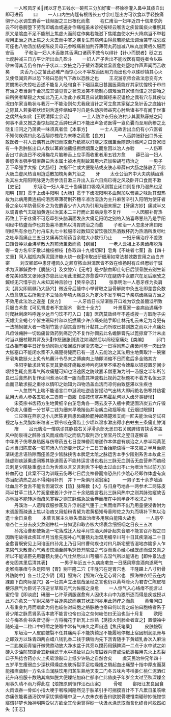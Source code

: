 <!-- { "loadSidebar": true } -->
　　一人喉风牙关闭以牙皂五钱水一碗煎三分加好蜜一杯徐徐灌入鼻中其痰自出即可进药
　　口
　　一人口内生肉毬有根线长五寸余吐毬出方可饮食以手轻按痛彻于心水调生麝香一钱频服之三日根化而愈
　　程仁甫治一妇年近四十信来求药云不时悬腭堕下劳苦即衂血或遍身作痛程虽未诊视按经云喉舌之疾皆属痰火推察其原又是隂血不足不能制上焦虚火而前症作矣若能滋下焦隂血使水升火降病当不举若峻用正治之药上焦之火未去而中寒之疾复生前病何由得愈若能依法调治兼守戒忌或可痊也八物汤加桔梗陈皮贝母元参喉痛甚加荆芥薄荷丸药加减八味丸加黄栢久服而安舌
　　子和治一妇人木舌胀其舌满口诸药不效令以绯针【针小而鋭者】砭之五七度肿减三日方平计所出血几盈斗
　　一妇人产子舌出不能收医有周姓者令以硃砂末傅其舌仍令作产子状以二女掖之乃于壁外潜累盆盎置危处堕地作声声闻而舌收矣
　　夫舌乃心之苗此必难产而惊心火不寜故舌因用力而出也今以硃砂镇其心火又使倐闻异声以恐下经曰恐则气下故以恐胜之也
　　王况游京师会盐法忽变有大贾覩揭示失惊吐舌遂不能复入经旬食不下咽尫羸日甚国医莫能疗其家忧惶榜于市曰有治之者当谢千金况应其请见贾之状忽发笑不能制心谓难治其家怪而诘之况谬咍之曰所笑者辇毂之大如此乃无人治此小疾耳且曰试取鍼经来况谩检之偶有穴与其疾似况曰尔家当勒状与我万一不能治则勿尤我我当针之可立愈其家従之急针舌之底抽针之际其人若委顿状顷刻舌遂伸缩如平时自是名动京师益究心肘后诸书卒有闻于世事之偶然有如此【王明清挥尘余话】
　　一士人防汴东归夜泊村步其妻熟寐撼之问何事不荅又撼之妻惊起视之舌肿巳满口不能出声急访医得一叟负囊而至用药糁之比晓复旧问之乃蒲黄一味须真者佳【本事方】
　　一士人无故舌出血仍有小穴医者不知何疾偶曰此名舌衂炒槐花为末糁之而愈【良方】
　　一人舌肿胀舒出口外无敢医者一村人云偶有此药归而取至乃纸撚以灯烧之取烟薫舌随即消缩问之曰吾家旧有一牛舌肿胀出口人教以萆麻油蘸纸撚燃烟薫之而愈因以治人亦验
　　一人伤寒舌出寸余连日不收用梅花片脑糁舌上应手而收重者用五钱方愈
　　薛已治一妇人善怒舌本强手臂麻薛曰舌本属土被木克制故耳用六君加柴胡芍药治之
　　一男子舌下牵强手大指【大肠经】次指不仁或大便秘结或皮肤赤晕薛曰大肠之脉散舌下此大肠血虚风热当用逍遥散加槐角秦芁治之
　　牙
　　太仓公治齐中大夫病龋齿爲灸其左太阳阳明脉更为苦参汤日漱三升出入五六日病已得之风及卧开口食而不漱【史记】
　　东垣治一妇人年三十齿痛甚口吸凉风则暂止闭口则复作乃湿热也足阳明【胃】贯于上齿手阳明【大肠】贯于下齿况阳明多血聚加以膏粱之味助其湿热故为此病用黄连梧桐泪苦寒薄荷荆芥穗辛凉治湿热为主升麻苦辛引入阳明为使牙者骨之余以羊防骨灰补之为佐麝香少许入内为引用为细末擦之【牙痛方妙】痛减半又以调胃承气去硝加黄连以治其本二三行而止其病良愈不复作
　　一人因服补胃热药致上下牙疼痛不可忍牵引头脑满面发热大痛足阳明之别络入脑喜寒悪热乃是手阳明经中热盛而作也其齿喜冷悪热以清胃防治之而愈
　　子和治一人忽患牙痛曰阳明经热有余也乃付舟车丸七十粒服毕过数知交留饮强饮热酒数杯药为热酒所发尽吐之吐毕而痛止三五日又痛再饮前药百余粒大小数行乃止
　　一妇牙痛治疗不差致口頬皆肿以金沸草散大剂煎汤薫漱而愈【纲目】
　　一老人云祖上多患齿疼脱落得一竒方名牢牙散以槐枝栁枝【各取四十九根切碎】皂角【不蛀者七茎】盐【四十丈重】同入磁瓶内黄泥固济糠火烧一夜冷取出研细用如常法甚效数世用之齿白齐密
　　刘汉卿郎中患牙槽风久之颔穿脓血淋漓医皆不效在维扬时有丘经厯妙于鍼术为汉卿鍼委中【膀胱穴】及女膝穴【无考】是夕脓血即止旬日后颔骨脱去别生新者完美如故又张师道亦患此证用此法鍼之亦愈委中穴在腿防中女膝穴在足后跟攷之鍼经无穴惜乎后人未知其神且验也【癸辛杂志】
　　张季明治一人患牙疼为灸肩尖【肩尖即肩髃乃大肠穴】微近骨后缝中小举臂取之当骨解防中灸五壮即差尝灸数人皆愈随左右所患无不立验灸毕项大痛良久乃定永不发季明曰予亲病齿痛百方治之不效用此法治之遂差【良方】
　　一人牙齿日长渐渐胀开口难为饮食盖髓溢所致只服白术愈【可见肾虚者不宜服术　衞生十全方】
　　叶景夏家一妾病齿遇痛作时爬牀刮席呌呼连夕达旦勺饮不可入口【毒】医药莫效经年不差或授一方取附子尖天雄尖全蝎七个皆生碾碎拌和以纸撚蘸少许点痛处随手即止林元礼云未足为竒更有一法捕蚵蚾大者一枚削竹箆子刮其睂即有汁黏其上约所取已甚则放之而以汁点痛处凡疳蚀痈肿一切齿痛皆效药到痛定仍不复作孙僴云此名蟾酥膏先以箆掠睂下汁未出时当以细杖鞭其背及头作怒皷胀则流注如涌然后以绵经窒痛处【类编】
　　祁门汪丞相有妾平日好食动风物尤嗜蠏或作蠏羮恣噉之一日得风热之疾齿间壅一肉出渐大胀塞口不能闭水浆不入痛楚待毙而已有一道人云能治之其法用生地黄取汁一碗猪牙皂角数挺火上炙令热蘸汁令尽末之傅痈肉上随即消缩不日而愈后多金赂其方
　　洛阳李敏求赴官东吴其妻病牙痛每发呻吟宛转至不堪忍令婢辈以钗按置牙间少顷银色辄变黒毒气所攻痛楚可知也沿途医之防效嘉禾僧恵海为制一汤服之半年所苦良已后食热麫复作坐间煮汤以进一服而愈其神速若此视药之标题初不着方名但云凉血而已敏求报之重徐以情叩之始知为四物汤盖血活而凉何由致壅滞以生疾也
　　一人忽然气上喘不能语言口中涎流吐逆齿皆揺动气出转大即闷絶名伤寒并热霍乱用大黄人参各五钱水三盏煎一盏服【烺按伤寒并热霍乱何以入齿牙类疑悮】
　　宋英宗书齿药方生地黄细辛白芷皂角各一两去皮子入瓶中黄泥固济炭五六斤锻令尽炭入僵蚕一分甘草二钱为细末早晩揩齿并治衂血动揺等疾【云烟过眼録】
　　江应宿在燕京见小儿医陈吏目患齿痛脸腮肿起痛楚难支闻一匠夫能治虫牙试召视之与五灵脂如米粒者三颗令咬在痛齿上少顷以温水漱出得小白蛀虫三条痛止肿消
　　瘖
　　吕元膺治一僧病诊其脉独右关浮滑余部无恙曰右关属脾络胃挟舌本盖风中防泉得之醉卧当风而成瘖问之而信乃取荆沥化至宝丹饮之翌日遂解语
　　一中年男子伤寒身热医与伤寒药五七日变神昏而瘖遂作本体虚有痰治之人参半两黄茋白术当归陈皮各一钱煎汤入竹沥姜汁饮之十二日其舌始能语得一字又服之半月舌能渐转运言语热除而痊盖足少隂脉挟舌本脾足太隂之脉运舌本手少隂别系舌本故此三脉虚则痰涎乗虚闭塞其脉道而舌不能转运言语也若此三脉无血则舌无血营养而瘖经云刺足少隂脉重虚出血为舌难以言又言刺舌下中脉太过血出不止为瘖治当以前方加补血药也【此案不可为训既云伤寒七日后变神昏而瘖恐热传少隂心经即作体虚有痰亦当配清热之品不得纯用补剂　并下一条俱丹溪翁案】
　　一男子五十余岁嗜酒吐血后不食舌不能言但渴饮水【热】脉略数【火】与归身芍地各一两参术二两陈皮两半甘草二钱入竹沥童便姜汁少许二十余贴能言若此三脉风热中之则其脉弛縦故舌亦弛縦不能转运而瘖风寒客之则其脉缩急故舌卷而瘖在中风半身不收求之也
　　丹溪治一人遗精误服参茋及升浮剂遂气壅于上焦而瘖声不出乃用童便浸香附为末调服而疎通上焦以治瘖又用蛤粉青黛为君黄栢知母香附佐之为丸而填补下焦以治遗十余日良愈
　　本草言尿主久嗽失音故治瘖多用尿白能降火故也
　　一人患卒瘖杏仁三分去皮尖熬别杵桂一分如泥和取杏核大绵裹含细细咽之日夜三五次
　　孙兆治曹都使新造一宅落成迁入经半月饮酒大醉卧起失音瘖不能言召孙视之曰因新宅故得此疾耳半月当愈先服补心气薯蓣丸治湿用细辛川芎十日其疾渐减二十日全愈曹既安见上问谁医曰孙兆上乃召问曰曹何疾也对曰凡新宅壁皆湿地亦隂多人乍来隂气未散曹心气素虚饮酒至醉毛窍皆开隂湿之气従而乗心经心经既虚而湿又乗之所以不能语臣先用薯蓣丸使心气壮然后以川芎细辛去湿气所以能语也【即仲景法虚者先固其里后清其表】
　　一男子年近五十久病痰嗽忽一日感风寒食酒肉遂厥气走喉病暴瘖与灸足阳明【胃】别丰隆二穴【丰隆穴在足胃穴也　丰隆踝上八寸胻骨外防防中】各三壮足少阴【肾】照海穴【照海穴在足心肾穴也　照海神农经云在内踝直下白肉际是穴】各一壮其声立出信哉圣经之言也仍以黄芩降火为君杏仁陈皮桔梗泻厥气为臣诃子泻逆甘草和元气为佐服之良愈
　　一人惊气入心络瘖不能言以蜜佗僧【即淡底】研细一匕许茶调服遂愈有人因伐木山中为狼所逐而得是疾或授以此方亦愈又一军尉采藤于谷逢悪蛇而疾其状正同亦用此药疗之而愈
　　黄帝问曰人有重身九月而瘖此为何也岐伯对曰胞之络脉絶也帝曰何以言之岐伯曰胞络者系于肾少隂之脉贯肾系舌本故不能言也帝曰治之奈何岐伯曰无治也当十月复
　　欧阳公与梅圣俞书失音记得一方将槐花于新瓦上炒熟【琇按火刑肺金者宜之】置懐袖中随处送一二粒口中咀嚼之使喉中常有气味久之声自通【焦氏笔乗】
　　皮肤皴裂
　　东垣治一人皮肤皴裂不任其痛两手不能执辕足不能履地停辙止宿因制润肌膏与之即效方以珠青四两白蜡八钱乳香二钱于銕铛内先下沥青随手下黄蜡乳香次入麻油一二匙俟沥青镕开微微熬动放大净水盆于其旁以搅药用銕錍滴一二点于水中试之如硬入少油防软硬合宜新绵滤于水中揉扯以白为度磁器内盛或油纸裹每用先火上炙裂口子热捻合药亦火上炙软涂裂口上纸少许贴之自然合矣
　　虞天民治仲兄年四十五岁平生痩弱血少深秋得燥症皮肤拆裂手足枯燥搔之屑起血出痛楚十指中厚皮而莫能搔痒虞制一方名生血润肤饮用归茋生熟地天麦二门冬五味片芩栝娄仁桃仁泥酒红花升麻煎服十数贴其病如脱大便燥结加麻仁郁李仁此值庚子年岁金太过至秋深燥金用事久晴不雨乃得此症【烺按原刻悮作汪石山案】
　　骨哽
　　鄱阳汪友良因食火肉误吞一骨如小指大哽于咽喉间隐然见于肤革引手可揣摸百计不下凡累日虽咳嗽亦痛仅能畧通汤饮举家忧惧昏睡中见一人衣朱衣者告曰欲脱骨哽惟南硼砂妙恍惚惊寤谓非梦也殆神明阴受以方欲全其命索笥得砂一块汲水涤洗取而含化终食间脱然如失【壬志】
